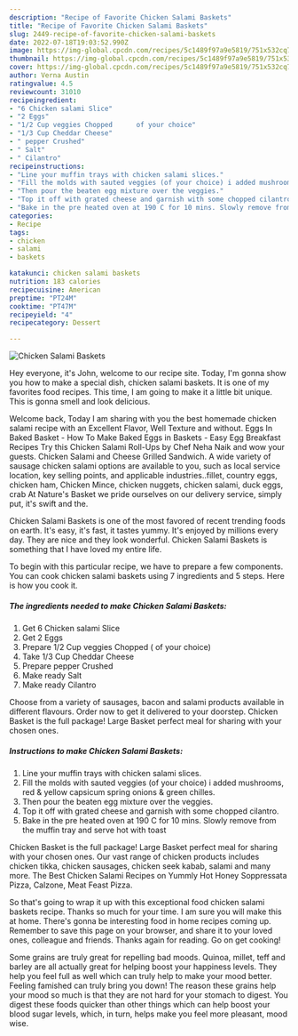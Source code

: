 ```yaml
---
description: "Recipe of Favorite Chicken Salami Baskets"
title: "Recipe of Favorite Chicken Salami Baskets"
slug: 2449-recipe-of-favorite-chicken-salami-baskets
date: 2022-07-18T19:03:52.990Z
image: https://img-global.cpcdn.com/recipes/5c1489f97a9e5819/751x532cq70/chicken-salami-baskets-recipe-main-photo.jpg
thumbnail: https://img-global.cpcdn.com/recipes/5c1489f97a9e5819/751x532cq70/chicken-salami-baskets-recipe-main-photo.jpg
cover: https://img-global.cpcdn.com/recipes/5c1489f97a9e5819/751x532cq70/chicken-salami-baskets-recipe-main-photo.jpg
author: Verna Austin
ratingvalue: 4.5
reviewcount: 31010
recipeingredient:
- "6 Chicken salami Slice"
- "2 Eggs"
- "1/2 Cup veggies Chopped      of your choice"
- "1/3 Cup Cheddar Cheese"
- " pepper Crushed"
- " Salt"
- " Cilantro"
recipeinstructions:
- "Line your muffin trays with chicken salami slices."
- "Fill the molds with sauted veggies (of your choice) i added mushrooms, red &amp; yellow capsicum spring onions &amp; green chilles."
- "Then pour the beaten egg mixture over the veggies."
- "Top it off with grated cheese and garnish with some chopped cilantro."
- "Bake in the pre heated oven at 190 C for 10 mins. Slowly remove from the muffin tray and serve hot with toast"
categories:
- Recipe
tags:
- chicken
- salami
- baskets

katakunci: chicken salami baskets 
nutrition: 183 calories
recipecuisine: American
preptime: "PT24M"
cooktime: "PT47M"
recipeyield: "4"
recipecategory: Dessert

---
```



![Chicken Salami Baskets](https://img-global.cpcdn.com/recipes/5c1489f97a9e5819/751x532cq70/chicken-salami-baskets-recipe-main-photo.jpg)

Hey everyone, it's John, welcome to our recipe site. Today, I'm gonna show you how to make a special dish, chicken salami baskets. It is one of my favorites food recipes. This time, I am going to make it a little bit unique. This is gonna smell and look delicious.

Welcome back, Today I am sharing with you the best homemade chicken salami recipe with an Excellent Flavor, Well Texture and without. Eggs In Baked Basket - How To Make Baked Eggs in Baskets - Easy Egg Breakfast Recipes Try this Chicken Salami Roll-Ups by Chef Neha Naik and wow your guests. Chicken Salami and Cheese Grilled Sandwich. A wide variety of sausage chicken salami options are available to you, such as local service location, key selling points, and applicable industries..fillet, country eggs, chicken ham, Chicken Mince, chicken nuggets, chicken salami, duck eggs, crab At Nature&#39;s Basket we pride ourselves on our delivery service, simply put, it&#39;s swift and the.

Chicken Salami Baskets is one of the most favored of recent trending foods on earth. It's easy, it's fast, it tastes yummy. It's enjoyed by millions every day. They are nice and they look wonderful. Chicken Salami Baskets is something that I have loved my entire life.


To begin with this particular recipe, we have to prepare a few components. You can cook chicken salami baskets using 7 ingredients and 5 steps. Here is how you cook it.

<!--inarticleads1-->

##### The ingredients needed to make Chicken Salami Baskets:

1. Get 6 Chicken salami Slice
1. Get 2 Eggs
1. Prepare 1/2 Cup veggies Chopped     ( of your choice)
1. Take 1/3 Cup Cheddar Cheese
1. Prepare  pepper Crushed
1. Make ready  Salt
1. Make ready  Cilantro


Choose from a variety of sausages, bacon and salami products available in different flavours. Order now to get it delivered to your doorstep. Chicken Basket is the full package! Large Basket perfect meal for sharing with your chosen ones. 

<!--inarticleads2-->

##### Instructions to make Chicken Salami Baskets:

1. Line your muffin trays with chicken salami slices.
1. Fill the molds with sauted veggies (of your choice) i added mushrooms, red &amp; yellow capsicum spring onions &amp; green chilles.
1. Then pour the beaten egg mixture over the veggies.
1. Top it off with grated cheese and garnish with some chopped cilantro.
1. Bake in the pre heated oven at 190 C for 10 mins. Slowly remove from the muffin tray and serve hot with toast


Chicken Basket is the full package! Large Basket perfect meal for sharing with your chosen ones. Our vast range of chicken products includes chicken tikka, chicken sausages, chicken seek kabab, salami and many more. The Best Chicken Salami Recipes on Yummly Hot Honey Soppressata Pizza, Calzone, Meat Feast Pizza. 

So that's going to wrap it up with this exceptional food chicken salami baskets recipe. Thanks so much for your time. I am sure you will make this at home. There's gonna be interesting food in home recipes coming up. Remember to save this page on your browser, and share it to your loved ones, colleague and friends. Thanks again for reading. Go on get cooking!

Some grains are truly great for repelling bad moods. Quinoa, millet, teff and barley are all actually great for helping boost your happiness levels. They help you feel full as well which can truly help to make your mood better. Feeling famished can truly bring you down! The reason these grains help your mood so much is that they are not hard for your stomach to digest. You digest these foods quicker than other things which can help boost your blood sugar levels, which, in turn, helps make you feel more pleasant, mood wise.
